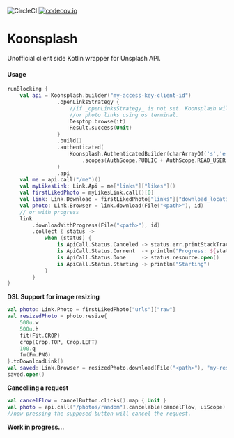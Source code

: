 ![CircleCI](https://circleci.com/gh/criske/koonsplash.svg?style=svg) [![codecov.io](https://codecov.io/github/criske/koonsplash/coverage.svg?branch=master)](https://codecov.io/github/criske/koonsplash)
    
# **Koonsplash**

Unofficial client side Kotlin wrapper for Unsplash API. 

#### Usage

```kotlin
runBlocking {
    val api = Koonsplash.builder("my-access-key-client-id")
                .openLinksStrategy {
                    //if _openLinksStrategy_ is not set. Koonsplash will try to open browser 
                    //or photo links using os terminal.
                    Desptop.browse(it)
                    Result.success(Unit)
                }
                .build()
                .authenticated(
                    Koonsplash.AuthenticatedBuilder(charArrayOf('s','e','c','r','e','t','-','k','e','y'))
                        .scopes(AuthScope.PUBLIC + AuthScope.READ_USER + AuthScope.WRITE_USER)
                )   
                .api
    val me = api.call("/me")()
    val myLikesLink: Link.Api = me["links"]["likes"]()
    val firstLikedPhoto = myLikesLink.call()[0]
    val link: Link.Download = firstLikedPhoto["links"]["download_location"]()
    val photo: Link.Browser = link.download(File("<path>"), id)
    // or with progress
    link
        .downloadWithProgress(File("<path>"), id)
        .collect { status ->
            when (status) {
                is ApiCall.Status.Canceled -> status.err.printStackTrace()
                is ApiCall.Status.Current  -> println("Progress: ${status.value}%")
                is ApiCall.Status.Done     -> status.resource.open()
                is ApiCall.Status.Starting -> println("Starting")
            }
        }
}        
```
**DSL Support for image resizing**
```kotlin
val photo: Link.Photo = firstLikedPhoto["urls"]["raw"]
val resizedPhoto = photo.resize{
    500u.w
    500u.h
    fit(Fit.CROP)
    crop(Crop.TOP, Crop.LEFT)
    100.q
    fm(Fm.PNG)
}.toDownloadLink()
val saved: Link.Browser = resizedPhoto.download(File("<path>"), "my-resized-photo")
saved.open()
```
**Cancelling a request**
```kotlin
val cancelFlow = cancelButton.clicks().map { Unit } 
val photo = api.call("/photos/random").cancelable(cancelFlow, uiScope)
//now pressing the supposed button will cancel the request.
```
**Work in progress...**
